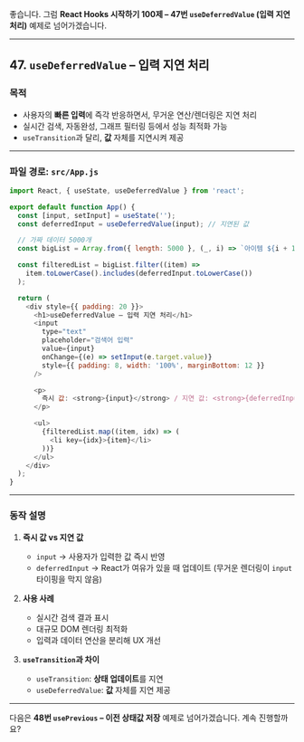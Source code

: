 좋습니다.
그럼 **React Hooks 시작하기 100제 – 47번 `useDeferredValue` (입력 지연 처리)** 예제로 넘어가겠습니다.

---

## 47. `useDeferredValue` – 입력 지연 처리

### 목적

* 사용자의 **빠른 입력**에 즉각 반응하면서, 무거운 연산/렌더링은 지연 처리
* 실시간 검색, 자동완성, 그래프 필터링 등에서 성능 최적화 가능
* `useTransition`과 달리, **값** 자체를 지연시켜 제공

---

### 파일 경로: `src/App.js`

```javascript
import React, { useState, useDeferredValue } from 'react';

export default function App() {
  const [input, setInput] = useState('');
  const deferredInput = useDeferredValue(input); // 지연된 값

  // 가짜 데이터 5000개
  const bigList = Array.from({ length: 5000 }, (_, i) => `아이템 ${i + 1}`);

  const filteredList = bigList.filter((item) =>
    item.toLowerCase().includes(deferredInput.toLowerCase())
  );

  return (
    <div style={{ padding: 20 }}>
      <h1>useDeferredValue – 입력 지연 처리</h1>
      <input
        type="text"
        placeholder="검색어 입력"
        value={input}
        onChange={(e) => setInput(e.target.value)}
        style={{ padding: 8, width: '100%', marginBottom: 12 }}
      />

      <p>
        즉시 값: <strong>{input}</strong> / 지연 값: <strong>{deferredInput}</strong>
      </p>

      <ul>
        {filteredList.map((item, idx) => (
          <li key={idx}>{item}</li>
        ))}
      </ul>
    </div>
  );
}
```

---

### 동작 설명

1. **즉시 값 vs 지연 값**

   * `input` → 사용자가 입력한 값 즉시 반영
   * `deferredInput` → React가 여유가 있을 때 업데이트
     (무거운 렌더링이 `input` 타이핑을 막지 않음)

2. **사용 사례**

   * 실시간 검색 결과 표시
   * 대규모 DOM 렌더링 최적화
   * 입력과 데이터 연산을 분리해 UX 개선

3. **`useTransition`과 차이**

   * `useTransition`: **상태 업데이트**를 지연
   * `useDeferredValue`: **값** 자체를 지연 제공

---

다음은 **48번 `usePrevious` – 이전 상태값 저장** 예제로 넘어가겠습니다.
계속 진행할까요?
